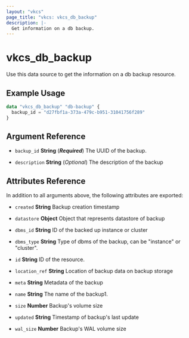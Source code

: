 ```yaml
---
layout: "vkcs"
page_title: "vkcs: vkcs_db_backup"
description: |-
  Get information on a db backup.
---
```


# vkcs_db_backup

Use this data source to get the information on a db backup resource.

## Example Usage

```terraform
data "vkcs_db_backup" "db-backup" {
  backup_id = "d27fbf1a-373a-479c-b951-31041756f289"
}
```

## Argument Reference
- `backup_id` **String** (***Required***) The UUID of the backup.

- `description` **String** (*Optional*) The description of the backup


## Attributes Reference
In addition to all arguments above, the following attributes are exported:
- `created` **String** Backup creation timestamp

- `datastore` **Object** Object that represents datastore of backup

- `dbms_id` **String** ID of the backed up instance or cluster

- `dbms_type` **String** Type of dbms of the backup, can be "instance" or "cluster".

- `id` **String** ID of the resource.

- `location_ref` **String** Location of backup data on backup storage

- `meta` **String** Metadata of the backup

- `name` **String** The name of the backup1.

- `size` **Number** Backup's volume size

- `updated` **String** Timestamp of backup's last update

- `wal_size` **Number** Backup's WAL volume size


